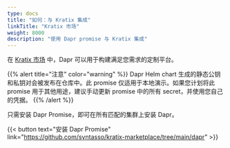 ```yaml
---
type: docs
title: "如何：与 Kratix 集成"
linkTitle: "Kratix 市场"
weight: 8000
description: "使用 Dapr promise 与 Kratix 集成"
---
```


在 [Kratix 市场](https://docs.kratix.io/marketplace) 中，Dapr 可以用于构建满足您需求的定制平台。

{{% alert title="注意" color="warning" %}}
Dapr Helm chart 生成的静态公钥和私钥对会被发布在仓库中。此 promise 仅适用于本地演示。如果您计划将此 promise 用于其他用途，建议手动更新 promise 中的所有 secret，并使用您自己的凭据。
{{% /alert %}}

只需安装 Dapr Promise，即可在所有匹配的集群上安装 Dapr。

{{< button text="安装 Dapr Promise" link="https://github.com/syntasso/kratix-marketplace/tree/main/dapr" >}}